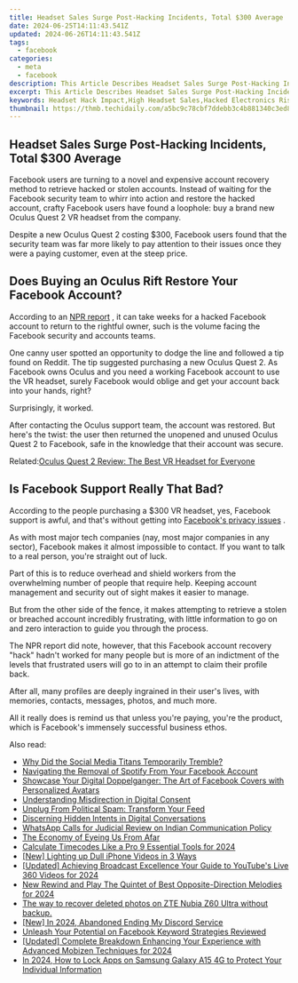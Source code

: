 ```yaml
---
title: Headset Sales Surge Post-Hacking Incidents, Total $300 Average
date: 2024-06-25T14:11:43.541Z
updated: 2024-06-26T14:11:43.541Z
tags:
  - facebook
categories:
  - meta
  - facebook
description: This Article Describes Headset Sales Surge Post-Hacking Incidents, Total $300 Average
excerpt: This Article Describes Headset Sales Surge Post-Hacking Incidents, Total $300 Average
keywords: Headset Hack Impact,High Headset Sales,Hacked Electronics Rise,Post-Hacking Sales Spike,Headsets $300 Avg,Headset Security Concerns,Electronics Market Shift
thumbnail: https://thmb.techidaily.com/a5bc9c78cbf7ddebb3c4b881340c3ed8f01e0b70f6fee4b10bf3f28b3b2740fa.jpg
---
```


## Headset Sales Surge Post-Hacking Incidents, Total $300 Average

 Facebook users are turning to a novel and expensive account recovery method to retrieve hacked or stolen accounts. Instead of waiting for the Facebook security team to whirr into action and restore the hacked account, crafty Facebook users have found a loophole: buy a brand new Oculus Quest 2 VR headset from the company.

 Despite a new Oculus Quest 2 costing $300, Facebook users found that the security team was far more likely to pay attention to their issues once they were a paying customer, even at the steep price.

## Does Buying an Oculus Rift Restore Your Facebook Account?

 According to an [NPR report](https://www.npr.org/2021/08/02/1023801277/your-facebook-account-was-hacked-getting-help-may-take-weeks-or-299?t=1627998422775) , it can take weeks for a hacked Facebook account to return to the rightful owner, such is the volume facing the Facebook security and accounts teams.

 One canny user spotted an opportunity to dodge the line and followed a tip found on Reddit. The tip suggested purchasing a new Oculus Quest 2\. As Facebook owns Oculus and you need a working Facebook account to use the VR headset, surely Facebook would oblige and get your account back into your hands, right?

Surprisingly, it worked.

 After contacting the Oculus support team, the account was restored. But here's the twist: the user then returned the unopened and unused Oculus Quest 2 to Facebook, safe in the knowledge that their account was secure.

 Related:[Oculus Quest 2 Review: The Best VR Headset for Everyone](https://www.makeuseof.com/oculus-quest-2-review/)

## Is Facebook Support Really That Bad?

 According to the people purchasing a $300 VR headset, yes, Facebook support is awful, and that's without getting into [Facebook's privacy issues](https://www.makeuseof.com/should-you-trust-facebook-with-oculus-quest-2-privacy/) .

 As with most major tech companies (nay, most major companies in any sector), Facebook makes it almost impossible to contact. If you want to talk to a real person, you're straight out of luck.

 Part of this is to reduce overhead and shield workers from the overwhelming number of people that require help. Keeping account management and security out of sight makes it easier to manage.

 But from the other side of the fence, it makes attempting to retrieve a stolen or breached account incredibly frustrating, with little information to go on and zero interaction to guide you through the process.

 The NPR report did note, however, that this Facebook account recovery "hack" hadn't worked for many people but is more of an indictment of the levels that frustrated users will go to in an attempt to claim their profile back.

 After all, many profiles are deeply ingrained in their user's lives, with memories, contacts, messages, photos, and much more.

 All it really does is remind us that unless you're paying, you're the product, which is Facebook's immensely successful business ethos.


<ins class="adsbygoogle"
     style="display:block"
     data-ad-format="autorelaxed"
     data-ad-client="ca-pub-7571918770474297"
     data-ad-slot="1223367746"></ins>



<ins class="adsbygoogle"
     style="display:block"
     data-ad-client="ca-pub-7571918770474297"
     data-ad-slot="8358498916"
     data-ad-format="auto"
     data-full-width-responsive="true"></ins>

<span class="atpl-alsoreadstyle">Also read:</span>
<div><ul>
<li><a href="https://facebook.techidaily.com/why-did-the-social-media-titans-temporarily-tremble/"><u>Why Did the Social Media Titans Temporarily Tremble?</u></a></li>
<li><a href="https://facebook.techidaily.com/navigating-the-removal-of-spotify-from-your-facebook-account/"><u>Navigating the Removal of Spotify From Your Facebook Account</u></a></li>
<li><a href="https://facebook.techidaily.com/showcase-your-digital-doppelganger-the-art-of-facebook-covers-with-personalized-avatars/"><u>Showcase Your Digital Doppelganger: The Art of Facebook Covers with Personalized Avatars</u></a></li>
<li><a href="https://facebook.techidaily.com/understanding-misdirection-in-digital-consent/"><u>Understanding Misdirection in Digital Consent</u></a></li>
<li><a href="https://facebook.techidaily.com/unplug-from-political-spam-transform-your-feed/"><u>Unplug From Political Spam: Transform Your Feed</u></a></li>
<li><a href="https://facebook.techidaily.com/discerning-hidden-intents-in-digital-conversations/"><u>Discerning Hidden Intents in Digital Conversations</u></a></li>
<li><a href="https://facebook.techidaily.com/whatsapp-calls-for-judicial-review-on-indian-communication-policy/"><u>WhatsApp Calls for Judicial Review on Indian Communication Policy</u></a></li>
<li><a href="https://facebook.techidaily.com/the-economy-of-eyeing-us-from-afar/"><u>The Economy of Eyeing Us From Afar</u></a></li>
<li><a href="https://smart-video-creator.techidaily.com/calculate-timecodes-like-a-pro-9-essential-tools-for-2024/"><u>Calculate Timecodes Like a Pro 9 Essential Tools for 2024</u></a></li>
<li><a href="https://extra-support.techidaily.com/new-lighting-up-dull-iphone-videos-in-3-ways/"><u>[New] Lighting up Dull iPhone Videos in 3 Ways</u></a></li>
<li><a href="https://facebook-video-footage.techidaily.com/updated-achieving-broadcast-excellence-your-guide-to-youtubes-live-360-videos-for-2024/"><u>[Updated] Achieving Broadcast Excellence  Your Guide to YouTube's Live 360 Videos for 2024</u></a></li>
<li><a href="https://audio-shaping.techidaily.com/new-rewind-and-play-the-quintet-of-best-opposite-direction-melodies-for-2024/"><u>New Rewind and Play The Quintet of Best Opposite-Direction Melodies for 2024</u></a></li>
<li><a href="https://techidaily.com/the-way-to-recover-deleted-photos-on-zte-nubia-z60-ultra-without-backup-by-fonelab-android-recover-photos/"><u>The way to recover deleted photos on ZTE Nubia Z60 Ultra without backup.</u></a></li>
<li><a href="https://discord-videos.techidaily.com/new-in-2024-abandoned-ending-my-discord-service/"><u>[New] In 2024, Abandoned  Ending My Discord Service</u></a></li>
<li><a href="https://facebook-video-content.techidaily.com/unleash-your-potential-on-facebook-keyword-strategies-reviewed/"><u>Unleash Your Potential on Facebook  Keyword Strategies Reviewed</u></a></li>
<li><a href="https://digital-screen-recording.techidaily.com/updated-complete-breakdown-enhancing-your-experience-with-advanced-mobizen-techniques-for-2024/"><u>[Updated] Complete Breakdown  Enhancing Your Experience with Advanced Mobizen Techniques for 2024</u></a></li>
<li><a href="https://android-unlock.techidaily.com/in-2024-how-to-lock-apps-on-samsung-galaxy-a15-4g-to-protect-your-individual-information-by-drfone-android/"><u>In 2024, How to Lock Apps on Samsung Galaxy A15 4G to Protect Your Individual Information</u></a></li>
</ul></div>
